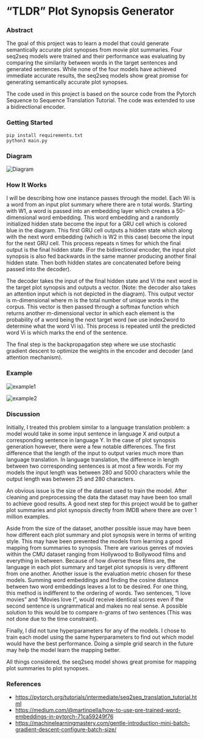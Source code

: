 # “TLDR” Plot Synopsis Generator

### Abstract
The goal of this project was to learn a model that could generate semantically accurate plot synopses from movie plot summaries. Four seq2seq models were trained and their performance was evaluating by comparing the similarity between words in the target sentences and generated sentences. While none of the four models have achieved immediate accurate results, the seq2seq models show great promise for generating semantically accurate plot synopses.

The code used in this project is based on the source code from the Pytorch Sequence to Sequence Translation Tutorial. The code was extended to use a bidirectional encoder.

### Getting Started
```
pip install requirements.txt
python3 main.py
```

### Diagram
![Diagram](https://github.com/jimmychimmyy/tldr_synopsis_generator/blob/master/diagram.png)

### How It Works
I will be describing how one instance passes through the model. Each Wi is a word from an input plot summary where there are n total words. Starting with W1, a word is passed into an embedding layer which creates a 50-dimensional word embedding. This word embedding and a randomly initialized hidden state become the input for a GRU cell which is colored blue in the diagram. This first GRU cell outputs a hidden state which along with the next word embedding (which is W2 in this case) become the input for the next GRU cell. This process repeats n times for which the final output is the final hidden state. (For the bidirectional encoder, the input plot synopsis is also fed backwards in the same manner producing another final hidden state. Then both hidden states are concatenated before being passed into the decoder).

The decoder takes the input of the final hidden state and Vi the next word in the target plot synopsis and outputs a vector. (Note: the decoder also takes an attention input which is not depicted in the diagram). This output vector is m-dimensional where m is the total number of unique words in the corpus. This vector is then passed through a softmax function which returns another m-dimensional vector in which each element is the probability of a word being the next target word (we use index2word to determine what the word Vi is). This process is repeated until the predicted word Vi  is <EOS> which marks the end of the sentence.

The final step is the backpropagation step where we use stochastic gradient descent to optimize the weights in the encoder and decoder (and attention mechanism).

### Example
![example1](https://github.com/jimmychimmyy/tldr_synopsis_generator/blob/master/example1.png)

![example2](https://github.com/jimmychimmyy/tldr_synopsis_generator/blob/master/example2.png)

### Discussion

Initially, I treated this problem similar to a language translation problem: a model would take in some input sentence in language X and output a corresponding sentence in language Y. In the case of plot synopsis generation however, there were a few notable differences. The first difference that the length of the input to output varies much more than language translation. In language translation, the difference in length between two corresponding sentences is at most a few words. For my models the input length was between 280 and 5000 characters while the output length was between 25 and 280 characters.

An obvious issue is the size of the dataset used to train the model. After cleaning and preprocessing the data the dataset may have been too small to achieve good results. A good next step for this project would be to gather plot summaries and plot synopsis directly from IMDB where there are over 1 million examples.

Aside from the size of the dataset, another possible issue may have been how different each plot summary and plot synopsis were in terms of writing style. This may have been prevented the models from learning a good mapping from summaries to synopsis. There are various genres of movies within the CMU dataset ranging from Hollywood to Bollywood films and everything in between. Because of how diverse these films are, the language in each plot summary and target plot synopsis is very different from one another.
Another issue is the evaluation metric chosen for these models. Summing word embeddings and finding the cosine distance between two word embeddings leaves a lot to be desired. For one thing, this method is indifferent to the ordering of words. Two sentences, “I love movies” and “Movies love I”, would receive identical scores even if the second sentence is ungrammatical and makes no real sense. A possible solution to this would be to compare n-grams of two sentences (This was not done due to the time constraint).

Finally, I did not tune hyperparameters for any of the models. I chose to train each model using the same hyperparameters to find out which model would have the best performance. Doing a simple grid search in the future may help the model learn the mapping better.

All things considered, the seq2seq model shows great promise for mapping plot summaries to plot synopses.

### References

* https://pytorch.org/tutorials/intermediate/seq2seq_translation_tutorial.html
* https://medium.com/@martinpella/how-to-use-pre-trained-word-embeddings-in-pytorch-71ca59249f76
* https://machinelearningmastery.com/gentle-introduction-mini-batch-gradient-descent-configure-batch-size/
